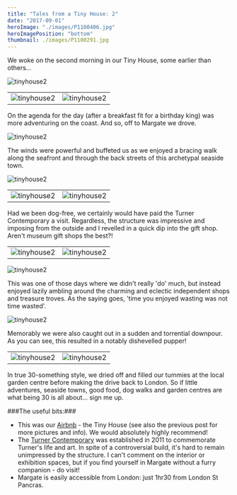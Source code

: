```yaml
---
title: "Tales from a Tiny House: 2"
date: "2017-09-01"
heroImage: "./images/P1100406.jpg"
heroImagePosition: "bottom"
thumbnail: ./images/P1100291.jpg
---
```



We woke on the second morning in our Tiny House, some earlier than others...

![tinyhouse2](./images/DSC_5383.jpg)

| | |
| --- | --- |
|![tinyhouse2](./images/DSC_5386.jpg) | ![tinyhouse2](./images/P1100271.jpg)|

On the agenda for the day (after a breakfast fit for a birthday king) was more adventuring on the coast. And so, off to Margate we drove.
 
![tinyhouse2](./images/P1100290.jpg)

The winds were powerful and buffeted us as we enjoyed a bracing walk along the seafront and through the back streets of this archetypal seaside town.
  
![tinyhouse2](./images/P1100317.jpg)

| | |
| --- | --- |
|![tinyhouse2](./images/P1100331.jpg) | ![tinyhouse2](./images/P1100328.jpg)|


Had we been dog-free, we certainly would have paid the Turner Contemporary a visit. Regardless, the structure was impressive and imposing from the outside and I revelled in a quick dip into the gift shop. Aren't museum gift shops the best?!

| | |
| --- | --- |
|![tinyhouse2](./images/P1100348.jpg) | ![tinyhouse2](./images/P1100357.jpg)|
 
![tinyhouse2](./images/P1100380.jpg)

This was one of those days where we didn't really 'do' much, but instead enjoyed lazily ambling around the charming and eclectic independent shops and treasure troves. As the saying goes, 'time you enjoyed wasting was not time wasted'.
  
![tinyhouse2](./images/P1100420.jpg)

Memorably we were also caught out in a sudden and torrential downpour. As you can see, this resulted in a notably dishevelled pupper!
 

| | |
| --- | --- |
|![tinyhouse2](./images/P1100426.jpg) | ![tinyhouse2](./images/P1100428.jpg)|

In true 30-something style, we dried off and filled our tummies at the local garden centre before making the drive back to London. So if little adventures, seaside towns, good food, dog walks and garden centres are what being 30 is all about... sign me up.

###The useful bits:###

- This was our [Airbnb](https://www.airbnb.co.uk/rooms/6720058?guests=1&adults=1) - the Tiny House (see also the previous post for more pictures and info). We would absolutely highly recommend!
- The [Turner Contemporary](https://www.turnercontemporary.org/) was established in 2011 to commemorate Turner's life and art. In spite of a controversial build, it's hard to remain unimpressed by the structure. I can't comment on the interior or exhibition spaces, but if you find yourself in Margate without a furry companion - do visit!
- Margate is easily accessible from London: just 1hr30 from London St Pancras.
